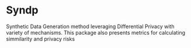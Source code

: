 # Syndp
Synthetic Data Generation method leveraging Differential Privacy with variety of mechanisms. This package also presents metrics for calculating simmilarity and privacy risks
